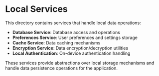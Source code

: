 # Local Services

This directory contains services that handle local data operations:

- **Database Service**: Database access and operations
- **Preferences Service**: User preferences and settings storage
- **Cache Service**: Data caching mechanisms
- **Encryption Service**: Data encryption/decryption utilities
- **Local Authentication**: On-device authentication handling

These services provide abstractions over local storage mechanisms and handle data persistence operations for the application.
